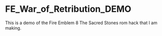 # FE_War_of_Retribution_DEMO
This is a demo of the Fire Emblem 8 The Sacred Stones rom hack that I am making.
